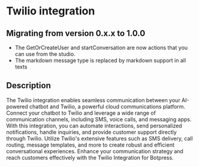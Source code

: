 # Twilio integration

## Migrating from version 0.x.x to 1.0.0

- The GetOrCreateUser and startConversation are now actions that you can use from the studio.
- The markdown message type is replaced by markdown support in all texts

## Description

The Twilio integration enables seamless communication between your AI-powered chatbot and Twilio, a powerful cloud communications platform. Connect your chatbot to Twilio and leverage a wide range of communication channels, including SMS, voice calls, and messaging apps. With this integration, you can automate interactions, send personalized notifications, handle inquiries, and provide customer support directly through Twilio. Utilize Twilio's extensive features such as SMS delivery, call routing, message templates, and more to create robust and efficient conversational experiences. Enhance your communication strategy and reach customers effectively with the Twilio Integration for Botpress.

